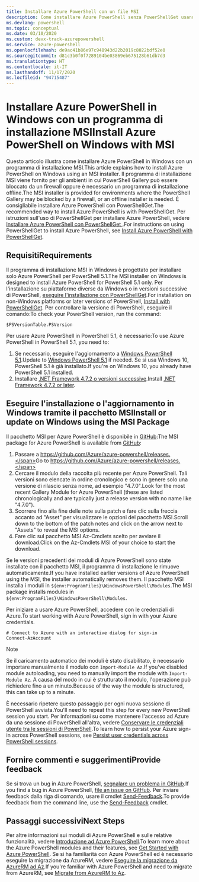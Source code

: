 ```yaml
---
title: Installare Azure PowerShell con un file MSI
description: Come installare Azure PowerShell senza PowerShellGet usando un programma di installazione MSI
ms.devlang: powershell
ms.topic: conceptual
ms.date: 03/10/2020
ms.custom: devx-track-azurepowershell
ms.service: azure-powershell
ms.openlocfilehash: de9ac41b86e97c948943d22b2019c8022bdf52e0
ms.sourcegitcommit: d81c3b0f0f7289104be03869eb675128b61db7d3
ms.translationtype: HT
ms.contentlocale: it-IT
ms.lasthandoff: 11/17/2020
ms.locfileid: "94715487"
---
```

# <a name="install-azure-powershell-on-windows-with-msi"></a><span data-ttu-id="30838-103">Installare Azure PowerShell in Windows con un programma di installazione MSI</span><span class="sxs-lookup"><span data-stu-id="30838-103">Install Azure PowerShell on Windows with MSI</span></span>

<span data-ttu-id="30838-104">Questo articolo illustra come installare Azure PowerShell in Windows con un programma di installazione MSI.</span><span class="sxs-lookup"><span data-stu-id="30838-104">This article explains how to install Azure PowerShell on Windows using an MSI installer.</span></span> <span data-ttu-id="30838-105">Il programma di installazione MSI viene fornito per gli ambienti in cui PowerShell Gallery può essere bloccato da un firewall oppure è necessario un programma di installazione offline.</span><span class="sxs-lookup"><span data-stu-id="30838-105">The MSI installer is provided for environments where the PowerShell Gallery may be blocked by a firewall, or an offline installer is needed.</span></span> <span data-ttu-id="30838-106">È consigliabile installare Azure PowerShell con PowerShellGet.</span><span class="sxs-lookup"><span data-stu-id="30838-106">The recommended way to install Azure PowerShell is with PowerShellGet.</span></span> <span data-ttu-id="30838-107">Per istruzioni sull'uso di PowerShellGet per installare Azure PowerShell, vedere [Installare Azure PowerShell con PowerShellGet ](install-az-ps.md).</span><span class="sxs-lookup"><span data-stu-id="30838-107">For instructions on using PowerShellGet to install Azure PowerShell, see [Install Azure PowerShell with PowerShellGet](install-az-ps.md).</span></span>

## <a name="requirements"></a><span data-ttu-id="30838-108">Requisiti</span><span class="sxs-lookup"><span data-stu-id="30838-108">Requirements</span></span>

<span data-ttu-id="30838-109">Il programma di installazione MSI in Windows è progettato per installare solo Azure PowerShell per PowerShell 5.1.</span><span class="sxs-lookup"><span data-stu-id="30838-109">The MSI installer on Windows is designed to install Azure PowerShell for PowerShell 5.1 only.</span></span> <span data-ttu-id="30838-110">Per l'installazione su piattaforme diverse da Windows o in versioni successive di PowerShell, [eseguire l'installazione con PowerShellGet](install-az-ps.md).</span><span class="sxs-lookup"><span data-stu-id="30838-110">For installation on non-Windows platforms or later versions of PowerShell, [Install with PowerShellGet](install-az-ps.md).</span></span> <span data-ttu-id="30838-111">Per controllare la versione di PowerShell, eseguire il comando:</span><span class="sxs-lookup"><span data-stu-id="30838-111">To check your PowerShell version, run the command:</span></span>

```powershell-interactive
$PSVersionTable.PSVersion
```

<span data-ttu-id="30838-112">Per usare Azure PowerShell in PowerShell 5.1, è necessario:</span><span class="sxs-lookup"><span data-stu-id="30838-112">To use Azure PowerShell in PowerShell 5.1, you need to:</span></span>

1. <span data-ttu-id="30838-113">Se necessario, eseguire l'aggiornamento a [Windows PowerShell 5.1](/powershell/scripting/windows-powershell/install/installing-windows-powershell#upgrading-existing-windows-powershell).</span><span class="sxs-lookup"><span data-stu-id="30838-113">Update to [Windows PowerShell 5.1](/powershell/scripting/windows-powershell/install/installing-windows-powershell#upgrading-existing-windows-powershell) if needed.</span></span> <span data-ttu-id="30838-114">Se si usa Windows 10, PowerShell 5.1 è già installato.</span><span class="sxs-lookup"><span data-stu-id="30838-114">If you're on Windows 10, you already have PowerShell 5.1 installed.</span></span>
2. <span data-ttu-id="30838-115">Installare [.NET Framework 4.7.2 o versioni successive](/dotnet/framework/install).</span><span class="sxs-lookup"><span data-stu-id="30838-115">Install [.NET Framework 4.7.2 or later](/dotnet/framework/install).</span></span>

## <a name="install-or-update-on-windows-using-the-msi-package"></a><span data-ttu-id="30838-116">Eseguire l'installazione o l'aggiornamento in Windows tramite il pacchetto MSI</span><span class="sxs-lookup"><span data-stu-id="30838-116">Install or update on Windows using the MSI Package</span></span>

<span data-ttu-id="30838-117">Il pacchetto MSI per Azure PowerShell è disponibile in [GitHub](https://github.com/Azure/azure-powershell/releases):</span><span class="sxs-lookup"><span data-stu-id="30838-117">The MSI package for Azure PowerShell is available from [GitHub](https://github.com/Azure/azure-powershell/releases):</span></span>

1. <span data-ttu-id="30838-118">Passare a https://github.com/Azure/azure-powershell/releases.</span><span class="sxs-lookup"><span data-stu-id="30838-118">Go to https://github.com/Azure/azure-powershell/releases.</span></span>
2. <span data-ttu-id="30838-119">Cercare il modulo della raccolta più recente per Azure PowerShell. Tali versioni sono elencate in ordine cronologico e sono in genere solo una versione di rilascio senza nome, ad esempio "4.7.0".</span><span class="sxs-lookup"><span data-stu-id="30838-119">Look for the most recent Gallery Module for Azure PowerShell (these are listed chronologically and are typically just a release version with no name like "4.7.0").</span></span>
3. <span data-ttu-id="30838-120">Scorrere fino alla fine delle note sulla patch e fare clic sulla freccia accanto ad "Asset" per visualizzare le opzioni del pacchetto MSI.</span><span class="sxs-lookup"><span data-stu-id="30838-120">Scroll down to the bottom of the patch notes and click on the arrow next to "Assets" to reveal the MSI options.</span></span>
4. <span data-ttu-id="30838-121">Fare clic sul pacchetto MSI Az-Cmdlets scelto per avviare il download.</span><span class="sxs-lookup"><span data-stu-id="30838-121">Click on the Az-Cmdlets MSI of your choice to start the download.</span></span>

<span data-ttu-id="30838-122">Se le versioni precedenti dei moduli di Azure PowerShell sono state installate con il pacchetto MSI, il programma di installazione le rimuove automaticamente.</span><span class="sxs-lookup"><span data-stu-id="30838-122">If you have installed earlier versions of Azure PowerShell using the MSI, the installer automatically removes them.</span></span> <span data-ttu-id="30838-123">Il pacchetto MSI installa i moduli in `${env:ProgramFiles}\WindowsPowerShell\Modules`.</span><span class="sxs-lookup"><span data-stu-id="30838-123">The MSI package installs modules in `${env:ProgramFiles}\WindowsPowerShell\Modules`.</span></span>

<span data-ttu-id="30838-124">Per iniziare a usare Azure PowerShell, accedere con le credenziali di Azure.</span><span class="sxs-lookup"><span data-stu-id="30838-124">To start working with Azure PowerShell, sign in with your Azure credentials.</span></span>

```powershell-interactive
# Connect to Azure with an interactive dialog for sign-in
Connect-AzAccount
```

> [!NOTE]
> <span data-ttu-id="30838-125">Se il caricamento automatico dei moduli è stato disabilitato, è necessario importare manualmente il modulo con `Import-Module Az`.</span><span class="sxs-lookup"><span data-stu-id="30838-125">If you've disabled module autoloading, you need to manually import the module with `Import-Module Az`.</span></span> <span data-ttu-id="30838-126">A causa del modo in cui è strutturato il modulo, l'operazione può richiedere fino a un minuto.</span><span class="sxs-lookup"><span data-stu-id="30838-126">Because of the way the module is structured, this can take up to a minute.</span></span>

<span data-ttu-id="30838-127">È necessario ripetere questo passaggio per ogni nuova sessione di PowerShell avviata.</span><span class="sxs-lookup"><span data-stu-id="30838-127">You'll need to repeat this step for every new PowerShell session you start.</span></span> <span data-ttu-id="30838-128">Per informazioni su come mantenere l'accesso ad Azure da una sessione di PowerShell all'altra, vedere [Conservare le credenziali utente tra le sessioni di PowerShell](context-persistence.md).</span><span class="sxs-lookup"><span data-stu-id="30838-128">To learn how to persist your Azure sign-in across PowerShell sessions, see [Persist user credentials across PowerShell sessions](context-persistence.md).</span></span>

## <a name="provide-feedback"></a><span data-ttu-id="30838-129">Fornire commenti e suggerimenti</span><span class="sxs-lookup"><span data-stu-id="30838-129">Provide feedback</span></span>

<span data-ttu-id="30838-130">Se si trova un bug in Azure PowerShell, [segnalare un problema in GitHub](https://github.com/Azure/azure-powershell/issues).</span><span class="sxs-lookup"><span data-stu-id="30838-130">If you find a bug in Azure PowerShell, [file an issue on GitHub](https://github.com/Azure/azure-powershell/issues).</span></span> <span data-ttu-id="30838-131">Per inviare feedback dalla riga di comando, usare il cmdlet [Send-Feedback](/powershell/module/az.accounts/send-feedback).</span><span class="sxs-lookup"><span data-stu-id="30838-131">To provide feedback from the command line, use the [Send-Feedback](/powershell/module/az.accounts/send-feedback) cmdlet.</span></span>

## <a name="next-steps"></a><span data-ttu-id="30838-132">Passaggi successivi</span><span class="sxs-lookup"><span data-stu-id="30838-132">Next Steps</span></span>

<span data-ttu-id="30838-133">Per altre informazioni sui moduli di Azure PowerShell e sulle relative funzionalità, vedere [Introduzione ad Azure PowerShell](get-started-azureps.md).</span><span class="sxs-lookup"><span data-stu-id="30838-133">To learn more about the Azure PowerShell modules and their features, see [Get Started with Azure PowerShell](get-started-azureps.md).</span></span> <span data-ttu-id="30838-134">Se si ha familiarità con Azure PowerShell ed è necessario eseguire la migrazione da AzureRM, vedere [Eseguire la migrazione da AzureRM ad Az](migrate-from-azurerm-to-az.md).</span><span class="sxs-lookup"><span data-stu-id="30838-134">If you're familiar with Azure PowerShell and need to migrate from AzureRM, see [Migrate from AzureRM to Az](migrate-from-azurerm-to-az.md).</span></span>
